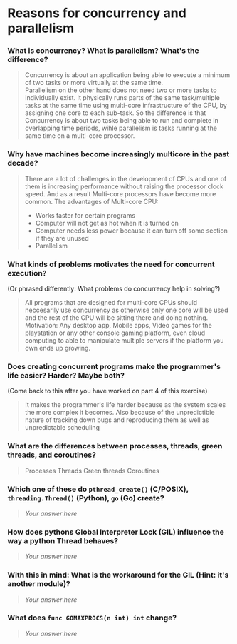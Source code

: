# Reasons for concurrency and parallelism 

 ### What is concurrency? What is parallelism? What's the difference?
 > Concurrency is about an application being able to execute a minimum of two tasks or more virtually at the same time.  
 Parallelism on the other hand does not need two or more tasks to individually exist. It physically runs parts of the same task/multiple tasks at the same time using multi-core infrastructure of the CPU, by assigning one core to each sub-task.
 So the difference is that Concurrency is about two tasks being able to run and complete in overlapping time periods, wihle parallelism is tasks running at the same time on a multi-core processor. 
 
 
 ### Why have machines become increasingly multicore in the past decade?
 > There are a lot of challenges in the development of CPUs and one of them is increasing performance without raising the processor clock speed. And as a result Multi-core processors have become more common. 
The advantages of Multi-core CPU:
>- Works faster for certain programs
>- Computer will not get as hot when it is turned on
>- Computer needs less power because it can turn off some section if they are unused
>- Parallelism 
 
 ### What kinds of problems motivates the need for concurrent execution?
 (Or phrased differently: What problems do concurrency help in solving?)
 > All programs that are designed for multi-core CPUs should neccesarily use concurrency as otherwise only one core will be used and the rest of the CPU will be sitting there and doing nothing. Motivation: Any desktop app, Mobile apps, Video games for the playstation or any other console gaming platform, even cloud computing to able to manipulate multiple servers if the platform you own ends up growing. 
 
 ### Does creating concurrent programs make the programmer's life easier? Harder? Maybe both?
 (Come back to this after you have worked on part 4 of this exercise)
 > It makes the programmer's life harder because as the system scales the more complex it becomes. Also because of the unpredictible nature of tracking down bugs and reproducing them as well as unpredictable scheduling
 
 ### What are the differences between processes, threads, green threads, and coroutines?
 > Processes
 > Threads
 > Green threads
 > Coroutines
 ### Which one of these do `pthread_create()` (C/POSIX), `threading.Thread()` (Python), `go` (Go) create?
 > *Your answer here*
 
 ### How does pythons Global Interpreter Lock (GIL) influence the way a python Thread behaves?
 > *Your answer here*
 
 ### With this in mind: What is the workaround for the GIL (Hint: it's another module)?
 > *Your answer here*
 
 ### What does `func GOMAXPROCS(n int) int` change? 
 > *Your answer here*
